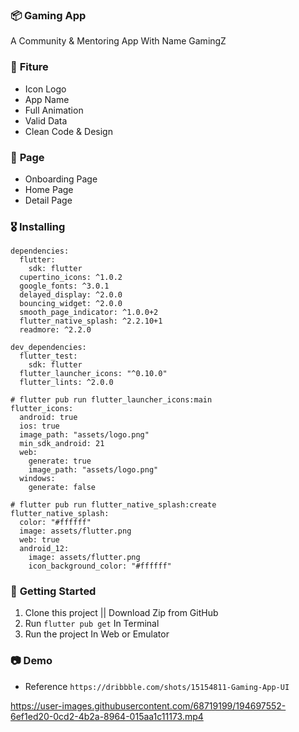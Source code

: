 ### 📦 **Gaming App**

A Community & Mentoring App With Name GamingZ

### 🎁 **Fiture**
- Icon Logo
- App Name
- Full Animation
- Valid Data
- Clean Code & Design

### 📄 **Page**
- Onboarding Page
- Home Page
- Detail Page

### 🎖  **Installing**
```
dependencies:
  flutter:
    sdk: flutter
  cupertino_icons: ^1.0.2
  google_fonts: ^3.0.1
  delayed_display: ^2.0.0
  bouncing_widget: ^2.0.0
  smooth_page_indicator: ^1.0.0+2
  flutter_native_splash: ^2.2.10+1
  readmore: ^2.2.0

dev_dependencies:
  flutter_test:
    sdk: flutter
  flutter_launcher_icons: "^0.10.0"
  flutter_lints: ^2.0.0

# flutter pub run flutter_launcher_icons:main
flutter_icons:
  android: true
  ios: true
  image_path: "assets/logo.png"
  min_sdk_android: 21
  web:
    generate: true
    image_path: "assets/logo.png"
  windows:
    generate: false

# flutter pub run flutter_native_splash:create
flutter_native_splash:
  color: "#ffffff"
  image: assets/flutter.png
  web: true
  android_12:
    image: assets/flutter.png
    icon_background_color: "#ffffff"
```

### 🚀 **Getting Started**
1. Clone this project || Download Zip from GitHub
2. Run `flutter pub get` In Terminal
3. Run the project In Web or Emulator


### 📷 **Demo**
- Reference `https://dribbble.com/shots/15154811-Gaming-App-UI`


https://user-images.githubusercontent.com/68719199/194697552-6ef1ed20-0cd2-4b2a-8964-015aa1c11173.mp4

